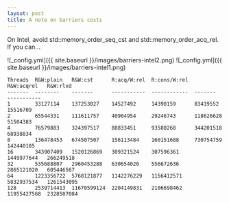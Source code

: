 ```yaml
---
layout: post
title: A note on barriers costs
---
```


On Intel, avoid std::memory_order_seq_cst and std::memory_order_acq_rel. If you can...

![_config.yml]({{ site.baseurl }}/images/barriers-intel2.png)
![_config.yml]({{ site.baseurl }}/images/barriers-intel1.png)


    Threads  R&W:plain   R&W:cst      R:acq/W:rel  R:cons/W:rel  R&W:acqrel   R&W:rlxd
    -------  --------    -------      -----------  ------------  -------      -----------
    1        33127114    137253027    14527492     14390159      83419552     15516709
    2        65544331    111611757    40904954     29246743      118626628    51504383
    4        76579883    324397517    88833451     93580268      344201518    68938834
    8        136478453   674507507    156113484    160151688     730754759    142440185
    16       343907409   1520126869   309321524    307596361     1449977644   266249518
    32       535688807   2960453288   630654026    556672636     2865121020   605446567
    64       1223356722  5768121877   1142276229   1156412571    5832937534   1261543095
    128      2539714413  11670599124  2204149831   2106698462    11955427568  2328507084


